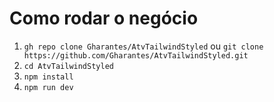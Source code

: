 # Como rodar o negócio
1. `gh repo clone Gharantes/AtvTailwindStyled` ou `git clone https://github.com/Gharantes/AtvTailwindStyled.git`
2. `cd AtvTailwindStyled`
3. `npm install`
4. `npm run dev`